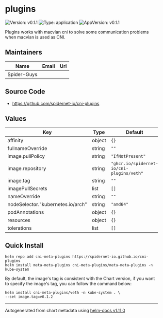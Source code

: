 # plugins

![Version: v0.1.1](https://img.shields.io/badge/Version-v0.1.1-informational?style=flat-square) ![Type: application](https://img.shields.io/badge/Type-application-informational?style=flat-square) ![AppVersion: v0.1.1](https://img.shields.io/badge/AppVersion-v0.1.1-informational?style=flat-square)

Plugins works with macvlan cni to solve some communication problems when macvlan is used as CNI.

## Maintainers

| Name | Email | Url |
| ---- | ------ | --- |
| Spider-Guys |  |  |

## Source Code

* <https://github.com/spidernet-io/cni-plugins>

## Values

| Key | Type | Default | Description |
|-----|------|---------|-------------|
| affinity | object | `{}` |  |
| fullnameOverride | string | `""` |  |
| image.pullPolicy | string | `"IfNotPresent"` |  |
| image.repository | string | `"ghcr.io/spidernet-io/cni-plugins/veth"` |  |
| image.tag | string | `""` |  |
| imagePullSecrets | list | `[]` |  |
| nameOverride | string | `""` |  |
| nodeSelector."kubernetes.io/arch" | string | `"amd64"` |  |
| podAnnotations | object | `{}` |  |
| resources | object | `{}` |  |
| tolerations | list | `[]` |  |

## Quick Install

```shell
helm repo add cni-meta-plugins https://spidernet-io.github.io/cni-plugins
helm install meta-meta-plugins cni-meta-plugins/meta-meta-plugins -n kube-system 
```

By default, the image's tag is consistent with the Chart version, if you want to specify the image's tag, you can follow the command below:

```shell
helm install cni-meta-plugins/veth -n kube-system . \
--set image.tag=v0.1.2
```

-----------------------------
Autogenerated from chart metadata using [helm-docs v1.11.0](https://github.com/norwoodj/helm-docs/releases/v1.11.0)
